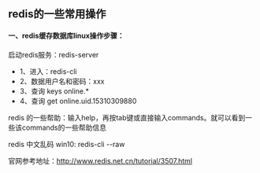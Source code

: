 ## redis的一些常用操作

#### 一、redis缓存数据库linux操作步骤：
启动redis服务：redis-server

- 1、进入：redis-cli
- 2、数据用户名和密码：xxx
- 3、查询 keys online.*
- 4、查询 get online.uid.15310309880

redis 的一些帮助：输入help，再按tab键或直接输入commands。就可以看到一些该commands的一些帮助信息

redis 中文乱码 win10: redis-cli --raw

官网参考地址：http://www.redis.net.cn/tutorial/3507.html